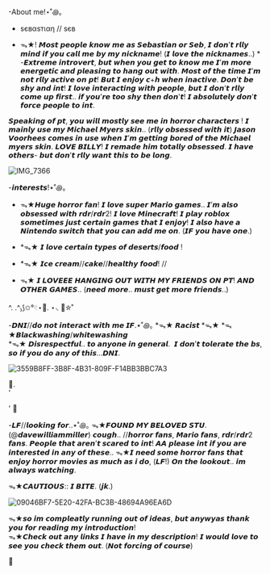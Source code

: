 

-About me!⋆˚꩜｡
* ѕєвαѕтιαη // ѕєв

* ᯓ★! 𝙈𝙤𝙨𝙩 𝙥𝙚𝙤𝙥𝙡𝙚 𝙠𝙣𝙤𝙬 𝙢𝙚 𝙖𝙨 𝙎𝙚𝙗𝙖𝙨𝙩𝙞𝙖𝙣 𝙤𝙧 𝙎𝙚𝙗, 𝙄 𝙙𝙤𝙣’𝙩 𝙧𝙡𝙡𝙮 𝙢𝙞𝙣𝙙 𝙞𝙛 𝙮𝙤𝙪 𝙘𝙖𝙡𝙡 𝙢𝙚 𝙗𝙮 𝙢𝙮 𝙣𝙞𝙘𝙠𝙣𝙖𝙢𝙚! (𝙄 𝙡𝙤𝙫𝙚 𝙩𝙝𝙚 𝙣𝙞𝙘𝙠𝙣𝙖𝙢𝙚𝙨..) * -𝙀𝙭𝙩𝙧𝙚𝙢𝙚 𝙞𝙣𝙩𝙧𝙤𝙫𝙚𝙧𝙩, 𝙗𝙪𝙩 𝙬𝙝𝙚𝙣 𝙮𝙤𝙪 𝙜𝙚𝙩 𝙩𝙤 𝙠𝙣𝙤𝙬 𝙢𝙚 𝙄’𝙢 𝙢𝙤𝙧𝙚 𝙚𝙣𝙚𝙧𝙜𝙚𝙩𝙞𝙘 𝙖𝙣𝙙 𝙥𝙡𝙚𝙖𝙨𝙞𝙣𝙜 𝙩𝙤 𝙝𝙖𝙣𝙜 𝙤𝙪𝙩 𝙬𝙞𝙩𝙝. 𝙈𝙤𝙨𝙩 𝙤𝙛 𝙩𝙝𝙚 𝙩𝙞𝙢𝙚 𝙄’𝙢 𝙣𝙤𝙩 𝙧𝙡𝙡𝙮 𝙖𝙘𝙩𝙞𝙫𝙚 𝙤𝙣 𝙥𝙩! 𝘽𝙪𝙩 𝙄 𝙚𝙣𝙟𝙤𝙮 𝙘+𝙝 𝙬𝙝𝙚𝙣 𝙞𝙣𝙖𝙘𝙩𝙞𝙫𝙚. 𝘿𝙤𝙣’𝙩 𝙗𝙚 𝙨𝙝𝙮 𝙖𝙣𝙙 𝙞𝙣𝙩! 𝙄 𝙡𝙤𝙫𝙚 𝙞𝙣𝙩𝙚𝙧𝙖𝙘𝙩𝙞𝙣𝙜 𝙬𝙞𝙩𝙝 𝙥𝙚𝙤𝙥𝙡𝙚, 𝙗𝙪𝙩 𝙄 𝙙𝙤𝙣’𝙩 𝙧𝙡𝙡𝙮 𝙘𝙤𝙢𝙚 𝙪𝙥 𝙛𝙞𝙧𝙨𝙩.. 𝙞𝙛 𝙮𝙤𝙪’𝙧𝙚 𝙩𝙤𝙤 𝙨𝙝𝙮 𝙩𝙝𝙚𝙣 𝙙𝙤𝙣'𝙩! 𝙄 𝙖𝙗𝙨𝙤𝙡𝙪𝙩𝙚𝙡𝙮 𝙙𝙤𝙣’𝙩 𝙛𝙤𝙧𝙘𝙚 𝙥𝙚𝙤𝙥𝙡𝙚 𝙩𝙤 𝙞𝙣𝙩.

𝙎𝙥𝙚𝙖𝙠𝙞𝙣𝙜 𝙤𝙛 𝙥𝙩, 𝙮𝙤𝙪 𝙬𝙞𝙡𝙡 𝙢𝙤𝙨𝙩𝙡𝙮 𝙨𝙚𝙚 𝙢𝙚 𝙞𝙣 𝙝𝙤𝙧𝙧𝙤𝙧 𝙘𝙝𝙖𝙧𝙖𝙘𝙩𝙚𝙧𝙨 ! 𝙄 𝙢𝙖𝙞𝙣𝙡𝙮 𝙪𝙨𝙚 𝙢𝙮 𝙈𝙞𝙘𝙝𝙖𝙚𝙡 𝙈𝙮𝙚𝙧𝙨 𝙨𝙠𝙞𝙣.. (𝙧𝙡𝙡𝙮 𝙤𝙗𝙨𝙚𝙨𝙨𝙚𝙙 𝙬𝙞𝙩𝙝 𝙞𝙩) 𝙅𝙖𝙨𝙤𝙣 𝙑𝙤𝙤𝙧𝙝𝙚𝙚𝙨 𝙘𝙤𝙢𝙚𝙨 𝙞𝙣 𝙪𝙨𝙚 𝙬𝙝𝙚𝙣 𝙄’𝙢 𝙜𝙚𝙩𝙩𝙞𝙣𝙜 𝙗𝙤𝙧𝙚𝙙 𝙤𝙛 𝙩𝙝𝙚 𝙈𝙞𝙘𝙝𝙖𝙚𝙡 𝙢𝙮𝙚𝙧𝙨 𝙨𝙠𝙞𝙣. 𝙇𝙊𝙑𝙀 𝘽𝙄𝙇𝙇𝙔! 𝙄 𝙧𝙚𝙢𝙖𝙙𝙚 𝙝𝙞𝙢 𝙩𝙤𝙩𝙖𝙡𝙡𝙮 𝙤𝙗𝙨𝙚𝙨𝙨𝙚𝙙. 𝙄 𝙝𝙖𝙫𝙚 𝙤𝙩𝙝𝙚𝙧𝙨- 𝙗𝙪𝙩 𝙙𝙤𝙣’𝙩 𝙧𝙡𝙡𝙮 𝙬𝙖𝙣𝙩 𝙩𝙝𝙞𝙨 𝙩𝙤 𝙗𝙚 𝙡𝙤𝙣𝙜.


![IMG_7366](https://github.com/user-attachments/assets/83617227-d94d-4473-a296-8b08713ea6b5)


-𝙞𝙣𝙩𝙚𝙧𝙚𝙨𝙩𝙨!⋆˚꩜｡
* ᯓ★𝙃𝙪𝙜𝙚 𝙝𝙤𝙧𝙧𝙤𝙧 𝙛𝙖𝙣! 𝙄 𝙡𝙤𝙫𝙚 𝙨𝙪𝙥𝙚𝙧 𝙈𝙖𝙧𝙞𝙤 𝙜𝙖𝙢𝙚𝙨.. 𝙄’𝙢 𝙖𝙡𝙨𝙤 𝙤𝙗𝙨𝙚𝙨𝙨𝙚𝙙 𝙬𝙞𝙩𝙝 𝙧𝙙𝙧/𝙧𝙙𝙧2! 𝙄 𝙡𝙤𝙫𝙚 𝙈𝙞𝙣𝙚𝙘𝙧𝙖𝙛𝙩! 𝙄 𝙥𝙡𝙖𝙮 𝙧𝙤𝙗𝙡𝙤𝙭 𝙨𝙤𝙢𝙚𝙩𝙞𝙢𝙚𝙨 𝙟𝙪𝙨𝙩 𝙘𝙚𝙧𝙩𝙖𝙞𝙣 𝙜𝙖𝙢𝙚𝙨 𝙩𝙝𝙖𝙩 𝙄 𝙚𝙣𝙟𝙤𝙮! 𝙄 𝙖𝙡𝙨𝙤 𝙝𝙖𝙫𝙚 𝙖 𝙉𝙞𝙣𝙩𝙚𝙣𝙙𝙤 𝙨𝙬𝙞𝙩𝙘𝙝 𝙩𝙝𝙖𝙩 𝙮𝙤𝙪 𝙘𝙖𝙣 𝙖𝙙𝙙 𝙢𝙚 𝙤𝙣. (𝙄𝙁 𝙮𝙤𝙪 𝙝𝙖𝙫𝙚 𝙤𝙣𝙚.)


* *ᯓ★ 𝙄 𝙡𝙤𝙫𝙚 𝙘𝙚𝙧𝙩𝙖𝙞𝙣 𝙩𝙮𝙥𝙚𝙨 𝙤𝙛 𝙙𝙚𝙨𝙚𝙧𝙩𝙨/𝙛𝙤𝙤𝙙 !
  
* *ᯓ★ 𝙄𝙘𝙚 𝙘𝙧𝙚𝙖𝙢//𝙘𝙖𝙠𝙚//𝙝𝙚𝙖𝙡𝙩𝙝𝙮 𝙛𝙤𝙤𝙙! // 

* ᯓ★ 𝙄 𝙇𝙊𝙑𝙀𝙀𝙀 𝙃𝘼𝙉𝙂𝙄𝙉𝙂 𝙊𝙐𝙏 𝙒𝙄𝙏𝙃 𝙈𝙔 𝙁𝙍𝙄𝙀𝙉𝘿𝙎 𝙊𝙉 𝙋𝙏! 𝘼𝙉𝘿 𝙊𝙏𝙃𝙀𝙍 𝙂𝘼𝙈𝙀𝙎.. (𝙣𝙚𝙚𝙙 𝙢𝙤𝙧𝙚.. 𝙢𝙪𝙨𝙩 𝙜𝙚𝙩 𝙢𝙤𝙧𝙚 𝙛𝙧𝙞𝙚𝙣𝙙𝙨..)

^. .^₎⟆✩°𓏲⋆🌿. ⋆⸜ 🍵✮˚

 -𝘿𝙉𝙄//𝙙𝙤 𝙣𝙤𝙩 𝙞𝙣𝙩𝙚𝙧𝙖𝙘𝙩 𝙬𝙞𝙩𝙝 𝙢𝙚 𝙄𝙁.⋆˚꩜｡
 *ᯓ★ 𝙍𝙖𝙘𝙞𝙨𝙩 *ᯓ★ 
 *ᯓ★𝘽𝙡𝙖𝙘𝙠𝙬𝙖𝙨𝙝𝙞𝙣𝙜/𝙬𝙝𝙞𝙩𝙚𝙬𝙖𝙨𝙝𝙞𝙣𝙜  
 *ᯓ★ 𝘿𝙞𝙨𝙧𝙚𝙨𝙥𝙚𝙘𝙩𝙛𝙪𝙡.. 𝙩𝙤 𝙖𝙣𝙮𝙤𝙣𝙚 𝙞𝙣 𝙜𝙚𝙣𝙚𝙧𝙖𝙡. 
 𝙄 𝙙𝙤𝙣’𝙩 𝙩𝙤𝙡𝙚𝙧𝙖𝙩𝙚 𝙩𝙝𝙚 𝙗𝙨, 𝙨𝙤 𝙞𝙛 𝙮𝙤𝙪 𝙙𝙤 𝙖𝙣𝙮 𝙤𝙛 𝙩𝙝𝙞𝙨…𝘿𝙉𝙄. 

![3559B8FF-3B8F-4B31-809F-F14BB3BBC7A3](https://github.com/user-attachments/assets/e1e4b236-00f6-4c37-8e93-da6212621e0e)

  🍃.        
             '

 '
       🍂

-𝙇𝙁//𝙡𝙤𝙤𝙠𝙞𝙣𝙜 𝙛𝙤𝙧..⋆˚꩜｡
ᯓ★𝙁𝙊𝙐𝙉𝘿 𝙈𝙔 𝘽𝙀𝙇𝙊𝙑𝙀𝘿 𝙎𝙏𝙐.(@𝙙𝙖𝙫𝙚𝙬𝙞𝙡𝙡𝙞𝙖𝙢𝙢𝙞𝙡𝙡𝙚𝙧) 𝙘𝙤𝙪𝙜𝙝.. 
//𝙝𝙤𝙧𝙧𝙤𝙧 𝙛𝙖𝙣𝙨, 𝙈𝙖𝙧𝙞𝙤 𝙛𝙖𝙣𝙨, 𝙧𝙙𝙧/𝙧𝙙𝙧2 𝙛𝙖𝙣𝙨. 𝙋𝙚𝙤𝙥𝙡𝙚 𝙩𝙝𝙖𝙩 𝙖𝙧𝙚𝙣’𝙩 𝙨𝙘𝙖𝙧𝙚𝙙 𝙩𝙤 𝙞𝙣𝙩! 𝘼𝘼 𝙥𝙡𝙚𝙖𝙨𝙚 𝙞𝙣𝙩 𝙞𝙛 𝙮𝙤𝙪 𝙖𝙧𝙚 𝙞𝙣𝙩𝙚𝙧𝙚𝙨𝙩𝙚𝙙 𝙞𝙣 𝙖𝙣𝙮 𝙤𝙛 𝙩𝙝𝙚𝙨𝙚.. 
ᯓ★𝙄 𝙣𝙚𝙚𝙙 𝙨𝙤𝙢𝙚 𝙝𝙤𝙧𝙧𝙤𝙧 𝙛𝙖𝙣𝙨 𝙩𝙝𝙖𝙩 𝙚𝙣𝙟𝙤𝙮 𝙝𝙤𝙧𝙧𝙤𝙧 𝙢𝙤𝙫𝙞𝙚𝙨 𝙖𝙨 𝙢𝙪𝙘𝙝 𝙖𝙨 𝙞 𝙙𝙤, (𝙇𝙁!) 𝙊𝙣 𝙩𝙝𝙚 𝙡𝙤𝙤𝙠𝙤𝙪𝙩.. 𝙞𝙢 𝙖𝙡𝙬𝙖𝙮𝙨 𝙬𝙖𝙩𝙘𝙝𝙞𝙣𝙜.

ᯓ★𝘾𝘼𝙐𝙏𝙄𝙊𝙐𝙎:: 𝙄 𝘽𝙄𝙏𝙀. (𝙟𝙠.)


![09046BF7-5E20-42FA-BC3B-48694A96EA6D](https://github.com/user-attachments/assets/6cec2a34-9dd1-480f-a098-dfee90d76fb3)


ᯓ★𝙨𝙤 𝙞𝙢 𝙘𝙤𝙢𝙥𝙡𝙚𝙖𝙩𝙡𝙮 𝙧𝙪𝙣𝙣𝙞𝙣𝙜 𝙤𝙪𝙩 𝙤𝙛 𝙞𝙙𝙚𝙖𝙨, 𝙗𝙪𝙩 𝙖𝙣𝙮𝙬𝙮𝙖𝙨 𝙩𝙝𝙖𝙣𝙠 𝙮𝙤𝙪 𝙛𝙤𝙧 𝙧𝙚𝙖𝙙𝙞𝙣𝙜 𝙢𝙮 𝙞𝙣𝙩𝙧𝙤𝙙𝙪𝙘𝙩𝙞𝙤𝙣!   
ᯓ★𝘾𝙝𝙚𝙘𝙠 𝙤𝙪𝙩 𝙖𝙣𝙮 𝙡𝙞𝙣𝙠𝙨 𝙄 𝙝𝙖𝙫𝙚 𝙞𝙣 𝙢𝙮 𝙙𝙚𝙨𝙘𝙧𝙞𝙥𝙩𝙞𝙤𝙣! 𝙄 𝙬𝙤𝙪𝙡𝙙 𝙡𝙤𝙫𝙚 𝙩𝙤 𝙨𝙚𝙚 𝙮𝙤𝙪 𝙘𝙝𝙚𝙘𝙠 𝙩𝙝𝙚𝙢 𝙤𝙪𝙩. (𝙉𝙤𝙩 𝙛𝙤𝙧𝙘𝙞𝙣𝙜 𝙤𝙛 𝙘𝙤𝙪𝙧𝙨𝙚)

🍓
